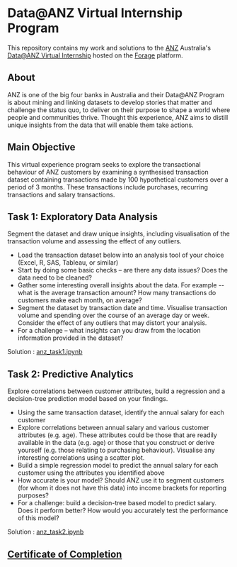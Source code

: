 # Data@ANZ Virtual Internship Program
This repository contains my work and solutions to the [ANZ](https://www.anz.com.au/personal/) Australia's [Data@ANZ Virtual Internship](https://www.theforage.com/virtual-internships/prototype/ZLJCsrpkHo9pZBJNY/Data@ANZ%20Program) hosted on the [Forage](https://www.theforage.com/) platform.

## About
ANZ is one of the big four banks in Australia and their Data@ANZ Program is about mining and linking datasets to develop stories that matter and challenge the status quo, to deliver on their purpose to shape a world where people and communities thrive. Thought this experience, ANZ aims to distill unique insights from the data that will enable them take actions.

## Main Objective
This virtual experience program seeks to explore the transactional behaviour of ANZ customers by examining a synthesised transaction dataset containing transactions made by 100 hypothetical customers over a period of 3 months. These transactions include purchases, recurring transactions and salary transactions.

## Task 1: Exploratory Data Analysis
Segment the dataset and draw unique insights, including visualisation of the transaction volume and assessing the effect of any outliers.

- Load the transaction dataset below into an analysis tool of your choice (Excel, R, SAS, Tableau, or similar)
- Start by doing some basic checks – are there any data issues? Does the data need to be cleaned?
- Gather some interesting overall insights about the data. For example -- what is the average transaction amount? How many transactions do customers make each month, on average?
- Segment the dataset by transaction date and time. Visualise transaction volume and spending over the course of an average day or week. Consider the effect of any outliers that may distort your analysis.
- For a challenge – what insights can you draw from the location information provided in the dataset?

Solution : [anz_task1.ipynb](https://github.com/tapojoyde/ANZ-Data-Internship/blob/main/anz_task1.ipynb)

## Task 2: Predictive Analytics
Explore correlations between customer attributes, build a regression and a decision-tree prediction model based on your findings.

- Using the same transaction dataset, identify the annual salary for each customer
- Explore correlations between annual salary and various customer attributes (e.g. age). These attributes could be those that are readily available in the data (e.g. age) or those that you construct or derive yourself (e.g. those relating to purchasing behaviour). Visualise any interesting correlations using a scatter plot.
- Build a simple regression model to predict the annual salary for each customer using the attributes you identified above
- How accurate is your model? Should ANZ use it to segment customers (for whom it does not have this data) into income brackets for reporting purposes?
- For a challenge: build a decision-tree based model to predict salary. Does it perform better? How would you accurately test the performance of this model?

Solution : [anz_task2.ipynb](https://github.com/tapojoyde/ANZ-Data-Internship/blob/main/anz_task2.ipynb)

## [Certificate of Completion](https://github.com/tapojoyde/ANZ-Data-Internship/blob/main/ANZ_Data_Completion_Certificate.pdf)
